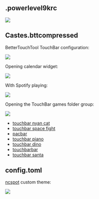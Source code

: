 ## .powerlevel9krc

![](https://giant.gfycat.com/OrderlyMixedFawn.gif)

## Castes.bttcompressed

BetterTouchTool TouchBar configuration:

![](https://imgur.com/oZCdkwm.png)

Opening calendar widget:

![](https://imgur.com/zDc3xK7.png)

With Spotify playing:

![](https://imgur.com/K9tB7YC.png)

Opening the TouchBar games folder group:

![](https://imgur.com/HpoeVLg.png)
- [touchbar nyan cat](https://github.com/avatsaev/touchbar_nyancat)
- [touchbar space fight](https://github.com/insidegui/TouchBarSpaceFight)
- [pacbar](https://github.com/henryefranks/Pac-Bar)
- [touchbar piano](https://www.utsire.com/touch-bar-piano/)
- [touchbar dino](https://github.com/yuhuili/TouchBarDino)
- [touchbarbar](https://github.com/guidouil/TouchBarBar)
- [touchbar santa](https://github.com/airbyte/touchbar_santa)

## config.toml

[ncspot](https://github.com/hrkfdn/ncspot) custom theme:

![](https://imgur.com/dVX8ufr.png)
